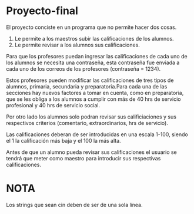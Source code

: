 # Proyecto-final
El proyecto conciste en un programa que no permite hacer dos cosas.
1. Le permite a los maestros subir las calificaciones de los alumnos.
2. Le permite revisar a los alumnos sus calificaciones.

Para que los profesores puedan ingresar las calificaciones de cada uno de los alumnos se necesita una contraseña, esta contraseña fue enviada a cada uno de los correos de los profesores (contraseña = 1234).

Estos profesores pueden modificar las calificaciones de tres tipos de alumnos, primaria, secundaria y preparatoria.Para cada una de las secciones hay nuevos factores a tomar en cuenta, como en preparatoria, que se les obliga a los alumnos a cumplir con más de 40 hrs de servicio profesional y 40 hrs de servicio social.

Por otro lado los alumnos solo podran revisar sus calificiaciones y sus respectivos criterios (comentario, extraordinarios, hrs de servicio).

Las calificaciones deberan de ser introducidas en una escala 1-100, siendo el 1 la calificación más baja y el 100 la más alta.

Antes de que un alumno pueda revisar sus calificaciones el usuario se tendrá que meter como maestro para introducir sus respectivas calificaciones.

# NOTA
Los strings que sean cin deben de ser de una sola línea.
